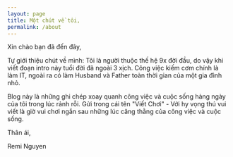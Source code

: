 ```yaml
---
layout: page
title: Một chút về tôi,
permalink: /about
---
```


Xin chào bạn đã đến đây,

Tự giới thiệu chút về mình: Tôi là người thuộc thế hệ 9x đời đầu, do vậy khi viết đoạn intro này tuổi đời đã ngoài 3 xịch. Công việc kiếm cơm chính là làm IT, ngoài ra có làm Husband và Father toàn thời gian của một gia đình nhỏ.

Blog này là những ghi chép xoay quanh công việc và cuộc sống hàng ngày của tôi trong lúc rảnh rỗi. Gửi trong cái tên "Viết Chơi" - Với hy vọng thú vui viết là giờ vui chơi ngắn sau những lúc căng thằng của công việc và cuộc sống.

Thân ái, 

Remi Nguyen
